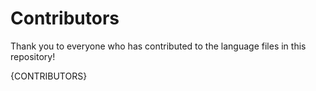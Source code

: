 # Contributors

Thank you to everyone who has contributed to the language files in this repository!

{CONTRIBUTORS}

